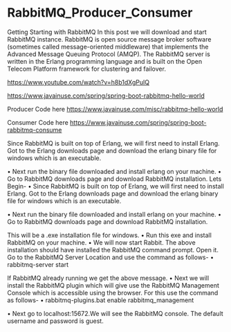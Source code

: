 # RabbitMQ_Producer_Consumer

Getting Starting with RabbitMQ
In this post we will download and start RabbitMQ instance.
RabbitMQ is open source message broker software (sometimes called message-oriented middleware) that implements the Advanced Message Queuing Protocol (AMQP). The RabbitMQ server is written in the Erlang programming language and is built on the Open Telecom Platform framework for clustering and failover.

https://www.youtube.com/watch?v=h8b1dXgPulQ

https://www.javainuse.com/spring/spring-boot-rabbitmq-hello-world

Producer Code here
https://www.javainuse.com/misc/rabbitmq-hello-world

Consumer Code here
https://www.javainuse.com/spring/spring-boot-rabbitmq-consume
 


Since RabbitMQ is built on top of Erlang, we will first need to install Erlang. Got to the Erlang downloads page and download the erlang binary file for windows which is an executable.

•	Next run the binary file downloaded and install erlang on your machine.
•	Go to RabbitMQ downloads page and download RabbitMQ installation.
Lets Begin-
•	Since RabbitMQ is built on top of Erlang, we will first need to install Erlang. Got to the Erlang downloads page and download the erlang binary file for windows which is an executable.
 
•	Next run the binary file downloaded and install erlang on your machine.
•	Go to RabbitMQ downloads page and download RabbitMQ installation.
 
This will be a .exe installation file for windows.
•	Run this exe and install RabbitMQ on your machine.
•	We will now start Rabbit. The above installation should have installed the RabbitMQ command prompt. Open it.
Go to the RabbitMQ Server Location and use the command as follows-
•	rabbitmq-server start

 
If RabbitMQ already running we get the above message.
•	Next we will install the RabbitMQ plugin which will give use the RabbitMQ Management Console which is accessible using the browser. For this use the command as follows-
•	rabbitmq-plugins.bat enable rabbitmq_management

 
•	Next go to localhost:15672.We will see the RabbitMQ console. The default username and password is guest.
